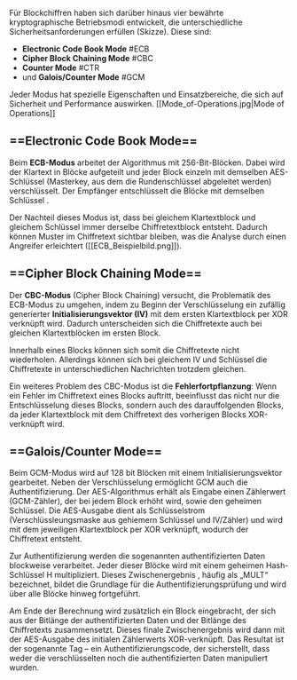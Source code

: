 Für Blockchiffren haben sich darüber hinaus vier bewährte kryptographische Betriebsmodi entwickelt, die unterschiedliche Sicherheitsanforderungen erfüllen (Skizze). Diese sind:

- **Electronic Code Book Mode** #ECB  
- **Cipher Block Chaining Mode** #CBC
- **Counter Mode**  #CTR 
- und **Galois/Counter Mode** #GCM 

Jeder Modus hat spezielle Eigenschaften und Einsatzbereiche, die sich auf Sicherheit und Performance auswirken.
[[Mode_of-Operations.jpg|Mode of Operations]]

## ==Electronic Code Book Mode==
Beim **ECB-Modus** arbeitet der Algorithmus mit 256-Bit-Blöcken. Dabei wird der Klartext in Blöcke aufgeteilt und jeder Block einzeln mit demselben AES-Schlüssel (Masterkey, aus dem die Rundenschlüssel abgeleitet werden) verschlüsselt. Der Empfänger entschlüsselt die Blöcke mit demselben Schlüssel .

Der Nachteil dieses Modus ist, dass bei gleichem Klartextblock und gleichem Schlüssel immer derselbe Chiffretextblock entsteht. Dadurch können Muster im Chiffretext sichtbar bleiben, was die Analyse durch einen Angreifer erleichtert ([[ECB_Beispielbild.png]]).

## ==Cipher Block Chaining Mode==
Der **CBC-Modus** (Cipher Block Chaining) versucht, die Problematik des ECB-Modus zu umgehen, indem zu Beginn der Verschlüsselung ein zufällig generierter **Initialisierungsvektor (IV)** mit dem ersten Klartextblock per XOR verknüpft wird. Dadurch unterscheiden sich die Chiffretexte auch bei gleichen Klartextblöcken im ersten Block.

Innerhalb eines Blocks können sich somit die Chiffretexte nicht wiederholen. Allerdings können sich bei gleichem IV und Schlüssel die Chiffretexte in unterschiedlichen Nachrichten trotzdem gleichen.

Ein weiteres Problem des CBC-Modus ist die **Fehlerfortpflanzung**: Wenn ein Fehler im Chiffretext eines Blocks auftritt, beeinflusst das nicht nur die Entschlüsselung dieses Blocks, sondern auch des darauffolgenden Blocks, da jeder Klartextblock mit dem Chiffretext des vorherigen Blocks XOR-verknüpft wird.

## ==Galois/Counter Mode==
Beim GCM-Modus wird auf 128 bit Blöcken mit einem Initialisierungsvektor gearbeitet. Neben der Verschlüsselung ermöglicht GCM auch die Authentifizierung. Der AES-Algorithmus erhält als Eingabe einen Zählerwert (GCM-Zähler), der bei jedem Block erhöht wird, sowie den geheimen Schlüssel. Die AES-Ausgabe dient als Schlüsselstrom (Verschlüssleungsmaske aus gehiemern Schlüssel und IV/Zähler) und wird mit dem jeweiligen Klartextblock per XOR verknüpft, wodurch der Chiffretext entsteht.

Zur Authentifizierung werden die sogenannten authentifizierten Daten blockweise verarbeitet. Jeder dieser Blöcke wird mit einem geheimen Hash-Schlüssel H multipliziert. Dieses Zwischenergebnis , häufig als „MULT“ bezeichnet,  bildet die Grundlage für die Authentifizierungsprüfung und wird über alle Blöcke hinweg fortgeführt.

Am Ende der Berechnung wird zusätzlich ein Block eingebracht, der sich aus der Bitlänge der authentifizierten Daten und der Bitlänge des Chiffretexts zusammensetzt. Dieses finale Zwischenergebnis wird dann mit der AES-Ausgabe des initialen Zählerwerts XOR-verknüpft. Das Resultat ist der sogenannte Tag – ein Authentifizierungscode, der sicherstellt, dass weder die verschlüsselten noch die authentifizierten Daten manipuliert wurden.